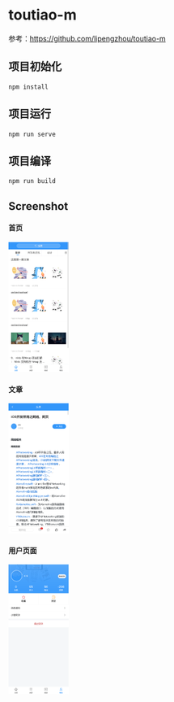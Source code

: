 # toutiao-m

参考：https://github.com/lipengzhou/toutiao-m



## 项目初始化

```
npm install
```

## 项目运行

```
npm run serve
```

## 项目编译

```
npm run build
```

## Screenshot

#### 首页

<img src="./images/index.png" style="zoom:25%;" />

#### 文章

<img src="./images/page.png" style="zoom:25%;" />

#### 用户页面

<img src="./images/user.png" style="zoom:25%;" />

